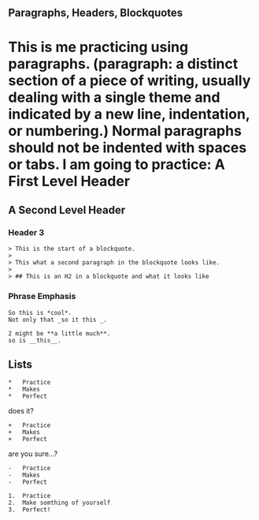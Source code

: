 ## Paragraphs, Headers, Blockquotes ##

This is me practicing using paragraphs. (paragraph: a distinct section of a piece of writing, usually dealing with a single theme and indicated by a new line, indentation, or numbering.) Normal paragraphs should not be indented with
spaces or tabs.
I am going to practice:
A First Level Header
====================
    
A Second Level Header
---------------------

### Header 3
    > This is the start of a blockquote.
    > 
    > This what a second paragraph in the blockquote looks like.
    >
    > ## This is an H2 in a blockquote and what it looks like
    
    
### Phrase Emphasis ###
    So this is *cool*.
    Not only that _so it this _.
    
    2 might be **a little much**.
    so is __this__.

## Lists ##

    *   Practice
    *   Makes
    *   Perfect

does it?

    +   Practice
    +   Makes
    +   Perfect

are you sure...?

    -   Practice
    -   Makes 
    -   Perfect
    
    1.  Practice
    2.  Make somthing of yourself
    3.  Perfect!
    
    
